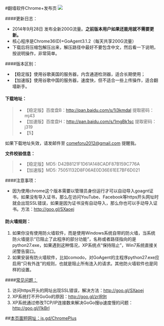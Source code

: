 #翻墙软件Chrome+发布页 ![](https://oq1gjg.bl3301.livefilestore.com/y2mlLXDCNxE4Puvrh_LvWZjKjFJWNvFh1qLCNBpKa_ykS9zlKUsqg2lImG3Tje3vbcsJt9TWo3BLvQP5Bs8xM_hLPpT3mvfZEcjo6e4sfZqSoM7F4Tr2GuZ2rOGGGzLdFgc/chrome48.ico?psid=1)

####更新日志：
* 2014年9月28日 发布全新200G流量。**之前版本用户如果还能用就不需要更新。**
* 核心程序是Chrome36(D)+GoAgent3.1.2（每天共享200G流量）
* 下载后将压缩包解压出来，解压路径中最好不要包含中文，然后看一下说明，按说明操作，非常简单。

####版本区别：
* 【稳定版】使用谷歌美国的服务器，内含通道检测器，适合长期使用；
* 【加速版】使用谷歌中国的服务器，速度快，但不适合一些上传操作，适合翻墙新手。

#### 下载地址：
> * 【稳定版】百度盘B：http://pan.baidu.com/s/1i3kmdal 提取密码：mj43
> * 【加速版】百度盘H：http://pan.baidu.com/s/1mgBk1sc 提取密码：j319
> * 【5】

如果下载地址失效，请发邮件至 comeforu2012@gmail.com 提醒我。

**文件校验信息：**
> * 【稳定版】MD5: D42B8121F1D61A148CADF87B159C776A
> * 【加速版】MD5: 75051132D8F06AE0D36E61EE7BF6D021

####注意事项：
* 因为使用chrome这个版本需要以管理员身份运行才可以自动导入goagnt证书，如果没有导入证书，那么在访问YouTube、Facebook等https开头网址时就会出现SSL错误，如果是因为证书没有自动导入，那么你也可以手动导入证书。方法：http://goo.gl/SXaoej

#### 防火墙规则：
1. 如果你没有使用防火墙软件，而是使用Windows系统自带的防火墙，当系统防火墙提示“已阻止了此程序的部分功能”，名称或者路径指向的是python27.exe，如果遇到这种情况，XP系统点“保持阻止”，Win7系统直接关闭警告窗口。
2. 如果安装有防火墙软件，比如comodo，对GoAgent的主程序python27.exe应启用“只有外连”的规则，也就是阻止所有连入的请求。其他防火墙软件也是同样的设置。

####[常见问题：](https://github.com/comeforu2012/FQ_FAQ/wiki)

1. 访问https开头的网址出现SSL错误，解决方法：http://goo.gl/SXaoej
2. XP系统打不开GoGo的原因：http://goo.gl/zrIR9t
3. XP系统通过修改TCP/IP连接数来解决GoGo搜ip速度慢的问题：http://goo.gl/l1kBrl

##[本页面短网址：is.gd/ChromePlus](http://is.gd/ChromePlus)